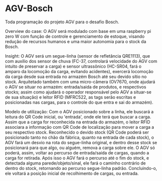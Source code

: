 # AGV-Bosch
Toda programação do projeto AGV para o desafio Bosch.

Overview do case:
O AGV será modulado com base em uma raspberry pi zero W com função de controle e gerenciamento de estoque, visando redução de recursos humanos e uma maior autonomia para o stock da Bosch. 

Insight:
O AGV será um segue-linha (sensor de refletância QRE1113), que com auxilio dos sensor de chuva (FC-37, controlará velocidade do AGV com intuito de preservar a carga) e sensor ultrassônico (HC-SR04, fará o amparo da locomoção da carga, evitando acidentes), exercerá locomoção da carga desde sua entrada no armazém Bosch até seu devido sítio no stock. Arquitetado também com uma micro-câmera (OV7670, onde ajudará o AGV se situar no armazém: entrada/saida de produtos, e respectivos stocks; assim como ajudará o operador responsável pelo AGV a situar-se de sua situação) e leitor RFID (MFRC522, as tags serão escritas e posicionadas nas cargas, para o controle do que entra e sai do armazém).

Modelo de utilização:
Com o AGV posicionado sobre a linha, ele buscará a leitura do QR Code inicial, ou 'entrada', onde ele terá que buscar a carga. Assim que a carga for reconhecida na entrada do armazém, o leitor RFID associara a informação com QR Code de localização para mover a carga a seu respectivo stock. Reconhecido o devido stock (QR Code poderá ser posicionado tanto no chão da fábrica, quanto na entrada de cada stock), o AGV fará um desvio na rota do segue-linha original, e dentro desse stock se posicionará para que algo, ou alguém, remova a carga sobre ele. O AGV só poderá, assim, voltar ao percurso de entrada/saida de cargas, quando a carga for retirada. Após isso o AGV fará o percurso até o fim do stock, e detectada alguma parede/objeto/sinal, ele fará o caminho contrário de dentro do stock, retornando ao percurso segue-linha padrão. Concluindo-o, ele voltará a posição inicial de recolhimento de cargas, ou entrada.
